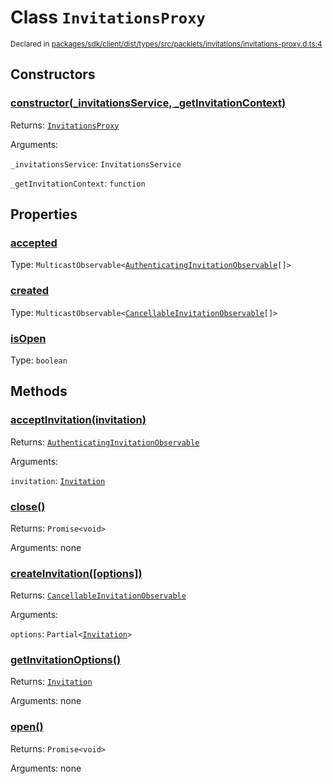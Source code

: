 # Class `InvitationsProxy`
<sub>Declared in [packages/sdk/client/dist/types/src/packlets/invitations/invitations-proxy.d.ts:4]()</sub>





## Constructors
### [constructor(_invitationsService, _getInvitationContext)]()



Returns: <code>[InvitationsProxy](/api/@dxos/react-client/classes/InvitationsProxy)</code>

Arguments: 

`_invitationsService`: <code>InvitationsService</code>

`_getInvitationContext`: <code>function</code>


## Properties
### [accepted]()
Type: <code>MulticastObservable&lt;[AuthenticatingInvitationObservable](/api/@dxos/react-client/classes/AuthenticatingInvitationObservable)[]&gt;</code>

### [created]()
Type: <code>MulticastObservable&lt;[CancellableInvitationObservable](/api/@dxos/react-client/classes/CancellableInvitationObservable)[]&gt;</code>

### [isOpen]()
Type: <code>boolean</code>


## Methods
### [acceptInvitation(invitation)]()



Returns: <code>[AuthenticatingInvitationObservable](/api/@dxos/react-client/classes/AuthenticatingInvitationObservable)</code>

Arguments: 

`invitation`: <code>[Invitation](/api/@dxos/react-client/interfaces/Invitation)</code>

### [close()]()



Returns: <code>Promise&lt;void&gt;</code>

Arguments: none

### [createInvitation(\[options\])]()



Returns: <code>[CancellableInvitationObservable](/api/@dxos/react-client/classes/CancellableInvitationObservable)</code>

Arguments: 

`options`: <code>Partial&lt;[Invitation](/api/@dxos/react-client/interfaces/Invitation)&gt;</code>

### [getInvitationOptions()]()



Returns: <code>[Invitation](/api/@dxos/react-client/interfaces/Invitation)</code>

Arguments: none

### [open()]()



Returns: <code>Promise&lt;void&gt;</code>

Arguments: none
